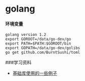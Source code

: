 golang 
=======================
#### 环境变量
```
golang version 1.2
export GOROOT=/data/go-dev/go  
export PATH=$PATH:$GOROOT/bin
export GOPATH=/data/go-dev/golibs  
go get github.com/BurntSushi/toml
```

###学习资料
- [基础库使用的一些例子](https://github.com/golang-samples)